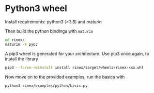 Python3 wheel
=============

Install requirements: python3 (>3.8) and maturin 

Then build the python bindings with `maturin`

```bash
cd rinex/
maturin -F pyo3
```

A pip3 wheel is generated for your architecture. Use pip3 once again,
to install the library

```bash
pip3 --force-reinstall install rinex/target/wheels/rinex-xxx.whl
```

Now move on to the provided examples, run the basics with

```bash
python3 rinex/examples/python/basic.py
```
